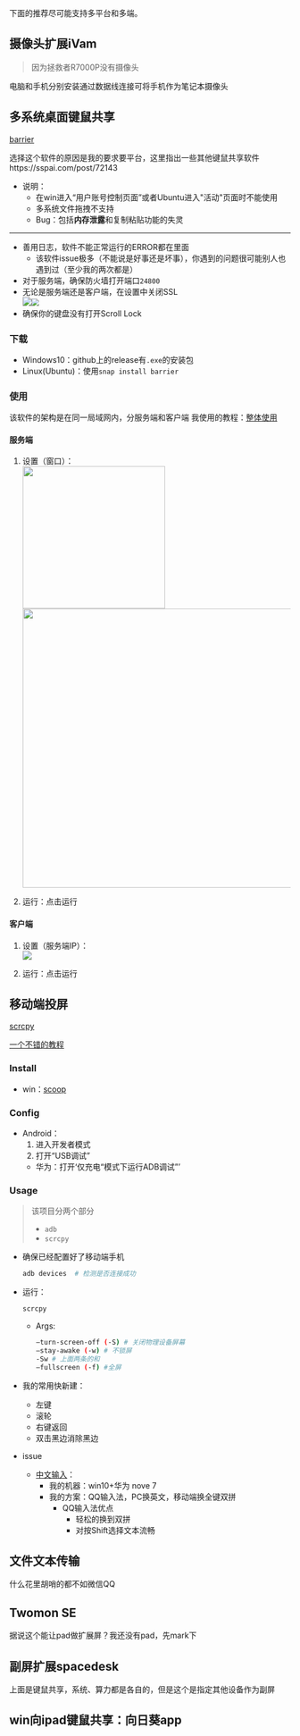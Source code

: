 下面的推荐尽可能支持多平台和多端。

## 摄像头扩展iVam
>因为拯救者R7000P没有摄像头

电脑和手机分别安装通过数据线连接可将手机作为笔记本摄像头

## 多系统桌面键鼠共享
[barrier](https://github.com/debauchee/barrier)

选择这个软件的原因是我的要求要平台，这里指出一些其他键鼠共享软件https://sspai.com/post/72143


+ 说明：
	+ 在win进入“用户账号控制页面”或者Ubuntu进入"活动"页面时不能使用
	+ 多系统文件拖拽不支持
	+ Bug：包括**内存泄露**和复制粘贴功能的失灵

<hr>

+ 善用日志，软件不能正常运行的ERROR都在里面
	+ 该软件issue极多（不能说是好事还是坏事），你遇到的问题很可能别人也遇到过（至少我的两次都是）
+ 对于服务端，确保防火墙打开端口`24800`
+ 无论是服务端还是客户端，在设置中关闭SSL  
	<img src="https://cdn.jsdelivr.net/gh/zweix123/CS-notes@master/resource/blog/设置入口.png" width=“100px”><img src="https://cdn.jsdelivr.net/gh/zweix123/CS-notes@master/resource/blog/SSL选项.png" style="zoom:81%">
+ 确保你的键盘没有打开Scroll Lock

### 下载
+ Windows10：github上的release有`.exe`的安装包
+ Linux(Ubuntu)：使用`snap install barrier`

### 使用

该软件的架构是在同一局域网内，分服务端和客户端
我使用的教程：[整体使用](https://goinglinux.com/articles/UsingSynergyOnLinuxAndWindows_en.htm)

#### 服务端
1. 设置（窗口）：  
	<img src="https://cdn.jsdelivr.net/gh/zweix123/CS-notes@master/resource/blog/设置服务端.png" width="255px"><img src="https://cdn.jsdelivr.net/gh/zweix123/CS-notes@master/resource/blog/设置机器相对位置.png" width="500px">

2. 运行：点击运行

#### 客户端

1. 设置（服务端IP）：  
	![](https://cdn.jsdelivr.net/gh/zweix123/CS-notes@master/resource/blog/客户端设置.png)

2. 运行：点击运行

## 移动端投屏
[scrcpy](https://github.com/Genymobile/scrcpy)  

[一个不错的教程](https://liarrdev.github.io/post/Scrcpy/)

### Install

+ win：[scoop](https://github.com/Genymobile/scrcpy#windows)

### Config

+ Android：
	1. 进入开发者模式
	2. 打开“USB调试”
	+ 华为：打开‘仅充电“模式下运行ADB调试”’

### Usage
>该项目分两个部分
>+ `adb`
>+ `scrcpy`

+ 确保已经配置好了移动端手机
	```bash
	adb devices  # 检测是否连接成功
	```

+ 运行：
	```bash
	scrcpy
	```
	+ Args:
		```bash
		–turn-screen-off (-S) # 关闭物理设备屏幕
		–stay-awake (-w) # 不锁屏
		-Sw # 上面两条的和
		–fullscreen (-f) #全屏
		```

+ 我的常用快新建：
	+ 左键
	+ 滚轮
	+ 右键返回
	+ 双击黑边消除黑边

+ issue
	+ [中文输入](https://github.com/Genymobile/scrcpy/issues/1055)：
		+ 我的机器：win10+华为 nove 7
		+ 我的方案：QQ输入法，PC换英文，移动端换全键双拼
			+ QQ输入法优点
				+ 轻松的换到双拼
				+ 对按Shift选择文本流畅

## 文件文本传输
什么花里胡哨的都不如微信QQ

## Twomon SE
据说这个能让pad做扩展屏？我还没有pad，先mark下

## 副屏扩展spacedesk
上面是键鼠共享，系统、算力都是各自的，但是这个是指定其他设备作为副屏


## win向ipad键鼠共享：向日葵app